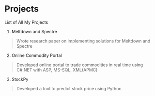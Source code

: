 # Projects
List of All My Projects 

1. Meltdown and Spectre
  > Wrote research paper on implementing solutions for Meltdown and Spectre
2. Online Commodity Portal
  > Developed online portal to trade commodities in real time using C#.NET with ASP, MS-SQL, XML(APMC)
3. StockPy
  > Developed a tool to predict stock price using Python
